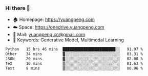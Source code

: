 ### Hi there 👋

- 🏠 Homepage: https://yuangpeng.com
- ☁️ Space: https://onedrive.yuangpeng.com
- 📧 Mail: yuangpeng.cn@gmail.com
- 🌅 Keywords: Generative Model, Multimodal Learning

<!--
**yuangpeng/yuangpeng** is a ✨ _special_ ✨ repository because its `README.md` (this file) appears on your GitHub profile.

Here are some ideas to get you started:

- 🔭 I’m currently working on ...
- 🌱 I’m currently learning ...
- 👯 I’m looking to collaborate on ...
- 🤔 I’m looking for help with ...
- 💬 Ask me about ...
- 📫 How to reach me: ...
- 😄 Pronouns: ...
- ⚡ Fun fact: ...
-->

<!--START_SECTION:waka-->

```txt
Python   15 hrs 46 mins  ███████████████████████░░   91.97 %
Other    34 mins         ▓░░░░░░░░░░░░░░░░░░░░░░░░   03.31 %
JSON     20 mins         ▓░░░░░░░░░░░░░░░░░░░░░░░░   02.00 %
TeX      16 mins         ▒░░░░░░░░░░░░░░░░░░░░░░░░   01.63 %
Text     9 mins          ▒░░░░░░░░░░░░░░░░░░░░░░░░   00.96 %
```

<!--END_SECTION:waka-->
